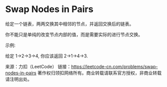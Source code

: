 # Swap Nodes in Pairs

给定一个链表，两两交换其中相邻的节点，并返回交换后的链表。

你不能只是单纯的改变节点内部的值，而是需要实际的进行节点交换。

示例:

给定 1->2->3->4, 你应该返回 2->1->4->3.

来源：力扣（LeetCode）
链接：https://leetcode-cn.com/problems/swap-nodes-in-pairs
著作权归领扣网络所有。商业转载请联系官方授权，非商业转载请注明出处。